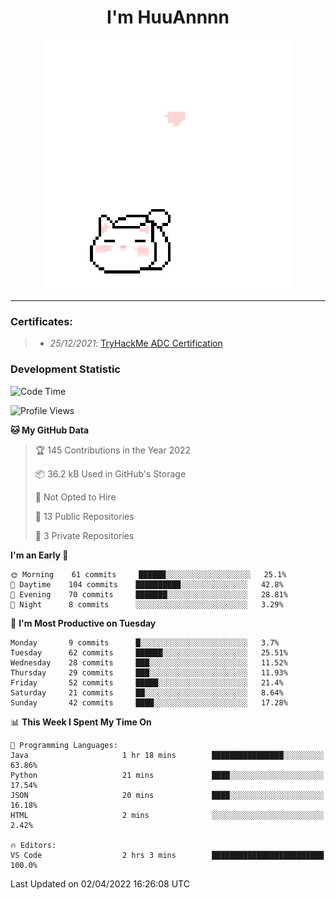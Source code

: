 <h1 align='center'>I'm HuuAnnnn</h1>
<p align="center">
 <img src="cat_intro.gif" />
</p>

___

### Certificates:
>- *25/12/2021*: [TryHackMe ADC Certification](https://tryhackme-certificates.s3-eu-west-1.amazonaws.com/THM-HKVVJOIWJA.png)


### Development Statistic

<!--START_SECTION:waka-->
![Code Time](http://img.shields.io/badge/Code%20Time-22%20hrs%204%20mins-blue)

![Profile Views](http://img.shields.io/badge/Profile%20Views-650-blue)

**🐱 My GitHub Data** 

> 🏆 145 Contributions in the Year 2022
 > 
> 📦 36.2 kB Used in GitHub's Storage 
 > 
> 🚫 Not Opted to Hire
 > 
> 📜 13 Public Repositories 
 > 
> 🔑 3 Private Repositories  
 > 
**I'm an Early 🐤** 

```text
🌞 Morning    61 commits     ██████░░░░░░░░░░░░░░░░░░░   25.1% 
🌆 Daytime    104 commits    ██████████░░░░░░░░░░░░░░░   42.8% 
🌃 Evening    70 commits     ███████░░░░░░░░░░░░░░░░░░   28.81% 
🌙 Night      8 commits      ░░░░░░░░░░░░░░░░░░░░░░░░░   3.29%

```
📅 **I'm Most Productive on Tuesday** 

```text
Monday       9 commits      █░░░░░░░░░░░░░░░░░░░░░░░░   3.7% 
Tuesday      62 commits     ██████░░░░░░░░░░░░░░░░░░░   25.51% 
Wednesday    28 commits     ███░░░░░░░░░░░░░░░░░░░░░░   11.52% 
Thursday     29 commits     ███░░░░░░░░░░░░░░░░░░░░░░   11.93% 
Friday       52 commits     █████░░░░░░░░░░░░░░░░░░░░   21.4% 
Saturday     21 commits     ██░░░░░░░░░░░░░░░░░░░░░░░   8.64% 
Sunday       42 commits     ████░░░░░░░░░░░░░░░░░░░░░   17.28%

```


📊 **This Week I Spent My Time On** 

```text
💬 Programming Languages: 
Java                     1 hr 18 mins        ████████████████░░░░░░░░░   63.86% 
Python                   21 mins             ████░░░░░░░░░░░░░░░░░░░░░   17.54% 
JSON                     20 mins             ████░░░░░░░░░░░░░░░░░░░░░   16.18% 
HTML                     2 mins              ░░░░░░░░░░░░░░░░░░░░░░░░░   2.42%

🔥 Editors: 
VS Code                  2 hrs 3 mins        █████████████████████████   100.0%

```


 Last Updated on 02/04/2022 16:26:08 UTC
<!--END_SECTION:waka-->
